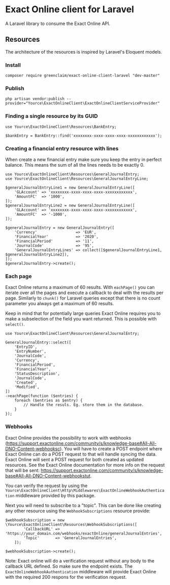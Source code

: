 # Exact Online client for Laravel
A Laravel library to consume the Exact Online API.

## Resources
The architecture of the resources is inspired by Laravel's Eloquent models.

### Install
````
composer require greenclaim/exact-online-client-laravel "dev-master"
````

### Publish
````
php artisan vendor:publish --provider="Yource\ExactOnlineClient\ExactOnlineClientServiceProvider"
````

### Finding a single resource by its GUID
````
use Yource\ExactOnlineClient\Resources\BankEntry;

$bankEntry = BankEntry::find('xxxxxxxx-xxxx-xxxx-xxxx-xxxxxxxxxxxx');
````

### Creating a financial entry resource with lines
When create a new financial entry make sure you keep the entry in perfect balance. This means the sum of all the
 lines needs to be exactly 0.
````
use Yource\ExactOnlineClient\Resources\GeneralJournalEntry;
use Yource\ExactOnlineClient\Resources\GeneralJournalEntryLine;

$generalJournalEntryLine1 = new GeneralJournalEntryLine([
    'GLAccount' => 'xxxxxxxx-xxxx-xxxx-xxxx-xxxxxxxxxxxx',
    'AmountFC'  => '1000',
]);
$generalJournalEntryLine2 = new GeneralJournalEntryLine([
    'GLAccount' => 'xxxxxxxx-xxxx-xxxx-xxxx-xxxxxxxxxxxx',
    'AmountFC'  => '-1000',
]);

$generalJournalEntry = new GeneralJournalEntry([
    'Currency'                 => 'EUR',
    'FinancialYear'            => '2020',
    'FinancialPeriod'          => '11',
    'JournalCode'              => '95',
    'GeneralJournalEntryLines' => collect([$generalJournalEntryLine1, $generalJournalEntryLine2]),
]);
$generalJournalEntry->create();
````

### Each page
Exact Online returns a maximum of 60 results. With `eachPage()` you can iterate over all the pages and execute a
callback to deal with the results per page. Similarly to `chunk()` for Laravel queries except that there is no count
parameter you always get a maximum of 60 results.

Keep in mind that for potentially large queries Exact Online requires you to make a subselection of the field you want
returned. This is possible with `select()`.
````
use Yource\ExactOnlineClient\Resources\GeneralJournalEntry;

GeneralJournalEntry::select([
    'EntryID',
    'EntryNumber',
    'JournalCode',
    'Currency',
    'FinancialPeriod',
    'FinancialYear',
    'StatusDescription',
    'JournalCode',
    'Created',
    'Modified',
])
->eachPage(function ($entries) {
    foreach ($entries as $entry) {
        // Handle the resuls. Eg. store them in the database.
    }
});
````

### Webhooks
Exact Online provides the possibility to work with webhooks (https://support.exactonline.com/community/s/knowledge-base#All-All-DNO-Content-webhooksc). You will have to create a POST endpoint where Exact Online can do a POST request to that will handle syncing the data. Exact Online will sent a POST request for both created as updated resources. See the Exact Online documentation for more info on the request that will be sent: https://support.exactonline.com/community/s/knowledge-base#All-All-DNO-Content-webhookstut.

You can verify the request by using the `Yource\ExactOnlineClient\Http\Middlewares\ExactOnlineWebhookAuthentication` middleware provided by this package.

Next you will need to subscribe to a "topic". This can be done like creating any other resource using the `WebhookSubscriptions` resource provide:
````
$webhookSubscription = new \Yource\ExactOnlineClient\Resources\WebhookSubscriptions([
        'CallbackURL' => 'https://your_domain.com/webhooks/exactOnline/generalJournalEntries',
        'Topic'       => 'GeneralJournalEntries',
    ]);

$webhookSubscription->create();
````
Note: Exact online will do a verification request without any body to the callback URL defined. So make sure the endpoint exists. The `ExactOnlineWebhookAuthentication` middleware will provide Exact Online with the required 200 respons for the verification request.
